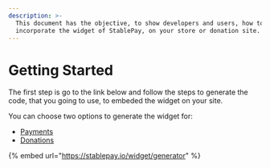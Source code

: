 ```yaml
---
description: >-
  This document has the objective, to show developers and users, how to
  incorporate the widget of StablePay, on your store or donation site.
---
```


# Getting Started

The first step is go to the link below and follow the steps to generate the code, that you going to use, to embeded the widget on your site.

You can choose two options to generate the widget for:

* [Payments](https://stablepay.gitbook.io/stablepay/getting-started/payments)
* [Donations](https://stablepay.gitbook.io/stablepay/getting-started/donations)

{% embed url="https://stablepay.io/widget/generator" %}



